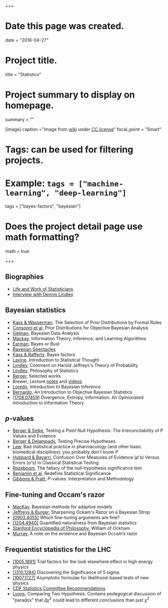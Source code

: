 +++
# Date this page was created.
date = "2016-04-27"

# Project title.
title = "Statistics"

# Project summary to display on homepage.
summary = ""

[image]
  caption ="Image from [wiki](https://en.wikipedia.org/wiki/File:Fisher_iris_versicolor_sepalwidth.png) under [CC license](https://creativecommons.org/licenses/by-sa/3.0/)"
  focal_point = "Smart"

# Tags: can be used for filtering projects.
# Example: `tags = ["machine-learning", "deep-learning"]`
tags = ["bayes-factors", "bayesian"]

# Does the project detail page use math formatting?
math = true

+++

## Biographies

* [Life and Work of Statisticians](https://www.york.ac.uk/depts/maths/histstat/lifework.htm)
* [Interview with Dennis Lindley](https://www.youtube.com/watch?v=cgclGi8yEu4)

## Bayesian statistics

* [Kass & Wasserman](https://www.phil.vt.edu/dmayo/PhilStatistics/Kass%20and%20Wasserma%201996%20Selection%20of%20prior%20distributions%20by%20formal%20rules.pdf), The Selection of Prior Distributions by Formal Rules
* [Consonni et al](https://projecteuclid.org/download/pdfview_1/euclid.ba/1523671250), Prior Distributions for Objective Bayesian Analysis
* [Gelman](http://www.stat.columbia.edu/~gelman/book/BDA3.pdf), Bayesian Data Analysis
* [Mackay](http://www.inference.org.uk/itila/book.html), Information Theory, Inference, and Learning Algorithms
* [Earman](http://www.pitt.edu/~jearman/Earman_1992BayesOrBust.pdf), Bayes or Bust
* [Bayesian Spectacles](https://www.bayesianspectacles.org/)
* [Kass & Rafferty](https://amstat.tandfonline.com/doi/abs/10.1080/01621459.1995.10476572), Bayes factors
* [Lavine](http://people.math.umass.edu/~lavine/Book/book.html), Introduction to Statistical Thought
* [Lindley](https://projecteuclid.org/download/pdfview_1/euclid.ss/1263478377), Comment on Harold Jeffreys's Theory of Probability
* [Lindley](https://www.phil.vt.edu/dmayo/personal_website/Lindley_Philosophy_of_Statistics.pdf), Philosophy of Statistics
* [Berger](https://www2.stat.duke.edu/~berger/papers.html), Selected works
* Brewer, Lecture [notes](https://www.stat.auckland.ac.nz/~brewer/stats331.pdf) and [videos](https://spee.ch/@BrendonBrewer:8/prob-inference-part1)
* [Loredo](http://astrostatistics.psu.edu/su09/lecturenotes/bayesLoredo.pdf), Introduction to Bayesian Inference
* [Bernardo](https://www.uv.es/~bernardo/Slides.pdf), An Introduction to Objective Bayesian Statistics
* [[1708.07459]](https://arxiv.org/abs/1708.07459) Divergence, Entropy, Information: An Opinionated Introduction to Information Theory

## $p$-values

* [Berger & Selke](https://www.tandfonline.com/doi/abs/10.1080/01621459.1987.10478397), Testing a Point Null Hypothesis: The Irreconcilability of P Values and Evidence
* [Berger & Delampady](https://projecteuclid.org/euclid.ss/1177013238), Testing Precise Hypotheses
* [Lew](https://www.ncbi.nlm.nih.gov/pmc/articles/PMC3419900/), Bad statistical practice in pharmacology (and other basic biomedical disciplines): you probably don't know $P$
* [Hubbard & Bayarri](https://www.roma1.infn.it/~dagos/dott-prob_30/Hubbard-Bayarri-2003.pdf), Confusion Over Measures of Evidence ($p$'s) Versus Errors ($\alpha$'s) in Classical Statistical Testing
* [Rozeboom](http://www.psych.ualberta.ca/~rozeboom/files/1960_The_fallacy_of_the_null_hypothesis_significance_test.pdf), The fallacy of the null-hypothesis significance test
* [Benjamin et al](https://www.nature.com/articles/s41562-017-0189-z), Redefine Statistical Significance
* [Gibbons & Pratt](https://amstat.tandfonline.com/doi/pdf/10.1080/00031305.1975.10479106), $P$-values: Interpretation and Methodology

## Fine-tuning and Occam's razor

* [MacKay](http://thesis.library.caltech.edu/25/), Bayesian methods for adaptive models
* [Jeffreys & Burger](http://quasar.as.utexas.edu/papers/ockham), Sharpening Ockam's Razor on a Bayesian Strop
* [[0903.4055]](http://arxiv.org/abs/0903.4055) Which fine-tuning arguments are fine?
* [[1204.4940]](http://arxiv.org/abs/arXiv:1204.4940) Quantified naturalness from Bayesian statistics
* [Stanford Encyclopedia of Philosophy](http://plato.stanford.edu/archives/fall2011/entries/ockham/), William of Ockham
* [Murray](http://mlg.eng.cam.ac.uk/zoubin/papers/05occam/), A note on the evidence and Bayesian Occam’s razor

## Frequentist statistics for the LHC

* [[1005.1891]](http://arxiv.org/abs/1005.1891) Trial factors for the look elsewhere effect in high energy physics
* [[1310.1284]](http://arxiv.org/abs/1310.1284) Discovering the Significance of 5 sigma
* [[1007.1727]](https://arxiv.org/abs/1007.1727) Asymptotic formulae for likelihood-based tests of new physics
* [CDF Statistics Committee Recommendations](https://www-cdf.fnal.gov/physics/statistics/statistics_recommendations.html)
* [Lyons](https://www-cdf.fnal.gov/physics/statistics/notes/lyons-two-hypotheses.ps), Comparing Two Hypothesis. Contains pedagogical discussion of "paradox" that $\Delta\chi^2$ could lead to different conclusions than just $\chi^2$

